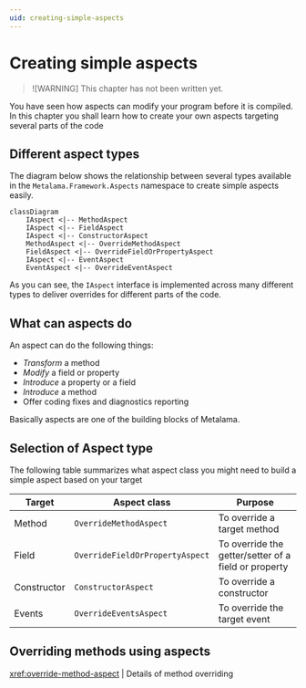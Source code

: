 ```yaml
---
uid: creating-simple-aspects
---
```


# Creating simple aspects

> ![WARNING]
> This chapter has not been written yet.

You have seen how aspects can modify your program before it is compiled. In this chapter you shall learn how to create your own aspects targeting several parts of the code


## Different aspect types

The diagram below shows the relationship between several types available in the `Metalama.Framework.Aspects` namespace to create simple aspects easily.

```mermaid
classDiagram
    IAspect <|-- MethodAspect
    IAspect <|-- FieldAspect
    IAspect <|-- ConstructorAspect
    MethodAspect <|-- OverrideMethodAspect
    FieldAspect <|-- OverrideFieldOrPropertyAspect
    IAspect <|-- EventAspect
    EventAspect <|-- OverrideEventAspect
```

As you can see, the `IAspect` interface is implemented across many different types to deliver overrides for different parts of the code.

## What can aspects do

An aspect can do the following things:
* _Transform_ a method
* _Modify_ a field or property
* _Introduce_ a property or a field
* _Introduce_ a method
* Offer coding fixes and diagnostics reporting

Basically aspects are one of the building blocks of Metalama.

## Selection of Aspect type
The following table summarizes what aspect class you might need to build a simple aspect based on your target


|Target | Aspect class | Purpose
|-------|-------------|------------
| Method | `OverrideMethodAspect` | To override a target method
| Field  | `OverrideFieldOrPropertyAspect` | To override the getter/setter of a field or property
| Constructor | `ConstructorAspect` | To override a constructor
| Events | `OverrideEventsAspect` | To override the target event

## Overriding methods using aspects

<xref:override-method-aspect> | Details of method overriding



